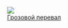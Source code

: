 ![](/books/prose_classic/Эмили%20Бронте/Грозовой%20перевал.jpg)  
[Грозовой перевал](/books/prose_classic/Эмили%20Бронте/Грозовой%20перевал)